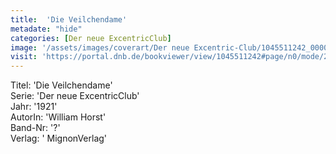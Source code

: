 ```yaml
---
title:  'Die Veilchendame'
metadate: "hide"
categories: [Der neue ExcentricClub]
image: '/assets/images/coverart/Der neue Excentric-Club/1045511242_00000010.jpg'
visit: 'https://portal.dnb.de/bookviewer/view/1045511242#page/n0/mode/2up'
---
```

Titel: 'Die Veilchendame' <br>
Serie: 'Der neue ExcentricClub' <br>
Jahr: '1921' <br>
AutorIn: 'William Horst' <br>
Band-Nr: '?' <br>
Verlag: ' MignonVerlag'